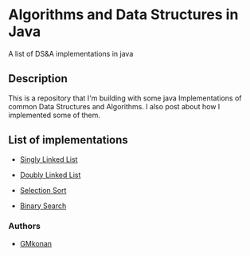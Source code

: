 # Algorithms and Data Structures in Java

A list of DS&A implementations in java

## Description

This is a repository that I'm building with some java Implementations of common Data Structures and Algorithms. I also post about how I implemented some of them.

<!-- put the links to your blog (when created) and dev.to from where you post, also maybe create a readme inside every implementation pointing to the post where I talk about them, also also maybe make a better structure at this main README --> 

## List of implementations

- [Singly Linked List](https://github.com/GMkonan/A-DS_Java/tree/master/src/singlyLinkedList)

- [Doubly Linked List](https://github.com/GMkonan/A-DS_Java/tree/master/src/doublyLinkedList)

- [Selection Sort](https://github.com/GMkonan/A-DS_Java/tree/master/src/selectionSort)
- [Binary Search](https://github.com/GMkonan/A-DS_Java/tree/master/src/binarySearch)

### Authors

- [GMkonan](https://github.com/GMkonan)